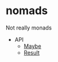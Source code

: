 # nomads

Not really monads

- API
	- [Maybe](./docs/API/maybe.md) 
	- [Result](./docs/API/result.md) 